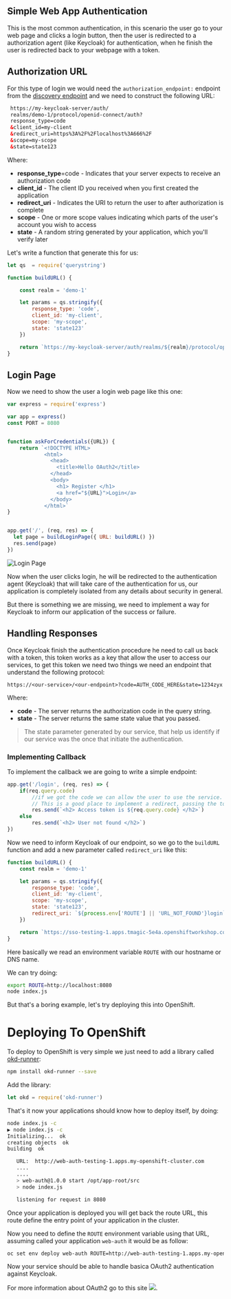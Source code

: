 ## Simple Web App Authentication

This is the most common authentication, in this scenario the user go to your web page and clicks a login button, then the user is redirected to a authorization agent (like Keycloak) for authentication, when he finish the user is redirected back to your webpage with a token.


## Authorization URL

For this type of login we would need the ``authorization_endpoint:`` endpoint from the [discovery endpoint](https://github.com/cesarvr/keycloak) and we need to construct the following URL:

```xml
 https://my-keycloak-server/auth/
 realms/demo-1/protocol/openid-connect/auth?
 response_type=code
 &client_id=my-client
 &redirect_uri=https%3A%2F%2Flocalhost%3A666%2F
 &scope=my-scope
 &state=state123
```

Where:
- **response_type**=code - Indicates that your server expects to receive an authorization code
- **client_id** - The client ID you received when you first created the application
- **redirect_uri** - Indicates the URI to return the user to after authorization is complete
- **scope** - One or more scope values indicating which parts of the user's account you wish to access
- **state** - A random string generated by your application, which you'll verify later


Let's write a function that generate this for us:

```js
let qs  = require('querystring')

function buildURL() {

    const realm = 'demo-1'

    let params = qs.stringify({
        response_type: 'code',
        client_id: 'my-client',
        scope: 'my-scope',
        state: 'state123'
    })

    return `https://my-keycloak-server/auth/realms/${realm}/protocol/openid-connect/auth?${params}`
}
```




## Login Page

Now we need to show the user a login web page like this one:


```js
var express = require('express')

var app = express()
const PORT = 8080


function askForCredentials({URL}) {
    return `<!DOCTYPE HTML>
            <html>
              <head>
                <title>Hello OAuth2</title>
              </head>
              <body>
                <h1> Register </h1>
                <a href="${URL}">Login</a>
              </body>
            </html>`
}


app.get('/', (req, res) => {
  let page = buildLoginPage({ URL: buildURL() })
  res.send(page)
})
```

![Login Page]()

Now when the user clicks login, he will be redirected to the authentication agent (Keycloak) that will take care of the authentication for us, our application is completely isolated from any details about security in general.

But there is something we are missing, we need to implement a way for Keycloak to inform our application of the success or failure.



## Handling Responses

Once Keycloak finish the authentication procedure he need to call us back with a token, this token works as a key that allow the user to access our services, to get this token we need two things we need an endpoint that understand the following protocol:

```
https://<our-service>/<our-endpoint>?code=AUTH_CODE_HERE&state=1234zyx
```

Where:

- **code** - The server returns the authorization code in the query string.
- **state** - The server returns the same state value that you passed.

> The state parameter generated by our service, that help us identify if our service was the once that initiate the authentication.


### Implementing Callback

To implement the callback we are going to write a simple endpoint:


```js
app.get('/login', (req, res) => {
    if(req.query.code)
        //if we got the code we can allow the user to use the service.
        // This is a good place to implement a redirect, passing the token.  
        res.send(`<h2> Access token is ${req.query.code} </h2>`)
    else
        res.send(`<h2> User not found </h2>`)
})
```

Now we need to inform Keycloak of our endpoint, so we go to the ``buildURL`` function and add a new parameter called ``redirect_uri`` like this:


```js
function buildURL() {
    const realm = 'demo-1'

    let params = qs.stringify({
        response_type: 'code',
        client_id: 'my-client',
        scope: 'my-scope',
        state: 'state123',
        redirect_uri: `${process.env['ROUTE'] || 'URL_NOT_FOUND'}login`
    })

    return `https://sso-testing-1.apps.tmagic-5e4a.openshiftworkshop.com/auth/realms/${realm}/protocol/openid-connect/auth?${params}`
}
```

Here basically we read an environment variable ``ROUTE`` with our hostname or DNS name.

We can try doing:

```sh
export ROUTE=http://localhost:8080
node index.js
```

But that's a boring example, let's try deploying this into OpenShift.


# Deploying To OpenShift

To deploy to OpenShift is very simple we just need to add a library called [okd-runner](https://www.npmjs.com/package/okd-runner):

```sh
npm install okd-runner --save
```

Add the library:

```js
let okd = require('okd-runner')
```

That's it now your applications should know how to deploy itself, by doing:

```sh
node index.js -c
▶ node index.js -c
Initializing...  ok
creating objects  ok
building  ok

   URL:  http://web-auth-testing-1.apps.my-openshift-cluster.com
   ....
   ....
   > web-auth@1.0.0 start /opt/app-root/src
   > node index.js

   listening for request in 8080
```

Once your application is deployed you will get back the route URL, this route define the entry point of your application in the cluster.

Now you need to define the ``ROUTE`` environment variable using that URL, assuming called your application ``web-auth`` it would be as follow:

```sh
oc set env deploy web-auth ROUTE=http://web-auth-testing-1.apps.my-openshift-cluster.com
```

Now your service should be able to handle basica OAuth2 authentication against Keycloak.



For more information about OAuth2 go to this site ![](https://aaronparecki.com/oauth-2-simplified/).

